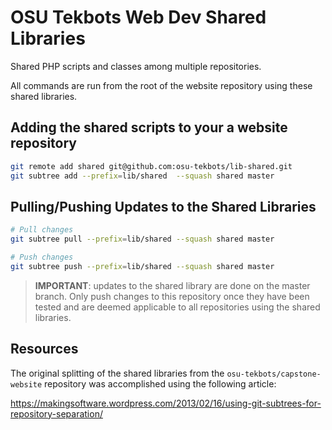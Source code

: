 # OSU Tekbots Web Dev Shared Libraries
Shared PHP scripts and classes among multiple repositories.

All commands are run from the root of the website repository using these shared libraries.

## Adding the shared scripts to your a website repository

```sh
git remote add shared git@github.com:osu-tekbots/lib-shared.git
git subtree add --prefix=lib/shared  --squash shared master
```

## Pulling/Pushing Updates to the Shared Libraries

```sh
# Pull changes
git subtree pull --prefix=lib/shared --squash shared master

# Push changes
git subtree push --prefix=lib/shared --squash shared master
```


> **IMPORTANT**: updates to the shared library are done on the master branch. Only push changes
> to this repository once they have been tested and are deemed applicable to all repositories
> using the shared libraries.

## Resources
The original splitting of the shared libraries from the `osu-tekbots/capstone-website` repository was
accomplished using the following article:

https://makingsoftware.wordpress.com/2013/02/16/using-git-subtrees-for-repository-separation/
